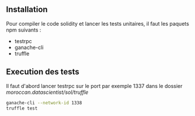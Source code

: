 ## Installation
Pour compiler le code solidity et lancer les tests unitaires, il faut les paquets npm suivants :
  * testrpc
  * ganache-cli
  * truffle

## Execution des tests
Il faut d'abord lancer testrpc sur le port par exemple 1337 dans le dossier _moroccan.datascientist/sol/truffle_
```bash
ganache-cli --network-id 1338
truffle test
```
